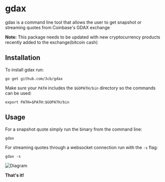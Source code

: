 # gdax
gdax is a command line tool that allows the user to get snapshot or streaming quotes from Coinbase's GDAX exchange

**Note:** This package needs to be updated with new cryptocurrency products recently added to the exchange(bitcoin cash)

## Installation
To install gdax run:
```
go get github.com/3cb/gdax
```
Make sure your `PATH` includes the `$GOPATH/bin` directory so the commands can be used:
```
export PATH=$PATH:$GOPATH/bin
```

## Usage
For a snapshot quote simply run the binary from the command line:
```
gdax
```
For streaming quotes through a websocket connection run with the `-s` flag:
```
gdax -s
```
![Diagram](http://imgbox.com/oZF5XDCB)

**That's it!**